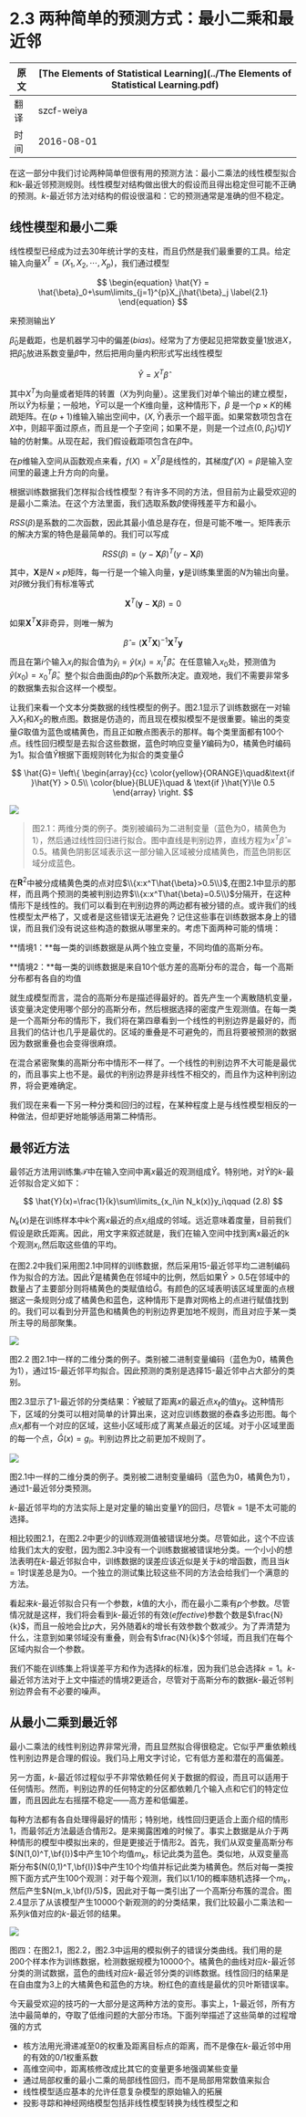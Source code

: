 # 2.3 两种简单的预测方式：最小二乘和最近邻

原文     | [The Elements of Statistical Learning](../The Elements of Statistical Learning.pdf)
      ---|---
翻译     | szcf-weiya
时间     | 2016-08-01

在这一部分中我们讨论两种简单但很有用的预测方法：最小二乘法的线性模型拟合和k-最近邻预测规则。线性模型对结构做出很大的假设而且得出稳定但可能不正确的预测。$k$-最近邻方法对结构的假设很温和：它的预测通常是准确的但不稳定。

## 线性模型和最小二乘

线性模型已经成为过去30年统计学的支柱，而且仍然是我们最重要的工具。给定输入向量$X^T=(X_1,X_2,\cdots,X_p)$，我们通过模型

$$
\begin{equation}
\hat{Y} = \hat{\beta}_0+\sum\limits_{j=1}^{p}X_j\hat{\beta}_j
\label{2.1}
\end{equation}
$$


来预测输出$Y$

$\hat{\beta}_0$是截距，也是机器学习中的偏差(*bias*)。经常为了方便起见把常数变量1放进$X$，把$\hat{\beta}_0$放进系数变量$\hat{\beta}$中，然后把用向量内积形式写出线性模型

$$
\hat{Y} = X^T\hat{\beta}
$$

其中$X^T$为向量或者矩阵的转置（$X$为列向量）。这里我们对单个输出的建立模型，所以$\hat{Y}$为标量；一般地，$\hat{Y}$可以是一个$K$维向量，这种情形下，$\beta$ 是一个$p\times K$的稀疏矩阵。在$(p+1)$维输入输出空间中，$(X,\hat{Y})$表示一个超平面。如果常数项包含在$X$中，则超平面过原点，而且是一个子空间；如果不是，则是一个过点$(0,\hat{\beta}_0)$切$Y$轴的仿射集。从现在起，我们假设截距项包含在$\hat{\beta}$中。

在$p$维输入空间从函数观点来看，$f(X)=X^T\beta$是线性的，其梯度$f'(X)=\beta$是输入空间里的最速上升方向的向量。

根据训练数据我们怎样拟合线性模型？有许多不同的方法，但目前为止最受欢迎的是最小二乘法。在这个方法里面，我们选取系数$\beta$使得残差平方和最小。

$RSS(\beta)$是系数的二次函数，因此其最小值总是存在，但是可能不唯一。矩阵表示的解决方案的特色是最简单的。我们可以写成

$$
RSS(\beta) = (y-\mathbf{X}\beta)^T(y-\mathbf{X}\beta)
$$

其中，$\mathbf{X}$是$N\times p$矩阵，每一行是一个输入向量，$\mathbf{y}$是训练集里面的$N$为输出向量。对$\beta$微分我们有标准等式

$$
\mathbf{X}^T(\mathbf{y}-\mathbf{X}\beta)=0
$$

如果$\mathbf{X}^T\mathbf{X}$非奇异，则唯一解为

$$
\hat{\beta}=(\mathbf{X}^T\mathbf{X})^{-1}\mathbf{X}^T\mathbf{y}
$$

而且在第$i$个输入$x_i$的拟合值为$\hat{y}_i=\hat{y}(x_i)=x_i^T\hat{\beta}$。在任意输入$x_0$处，预测值为$\hat{y}(x_0)=x_0^T\hat{\beta}$。整个拟合曲面由$\hat{\beta}$的$p$个系数所决定。直观地，我们不需要非常多的数据集去拟合这样一个模型。

让我们来看一个文本分类数据的线性模型的例子。图2.1显示了训练数据在一对输入$X_1$和$X_2$的散点图。数据是仿造的，而且现在模拟模型不是很重要。输出的类变量$G$取值为蓝色或橘黄色，而且正如散点图表示的那样。每个类里面都有100个点。线性回归模型是去拟合这些数据，蓝色时响应变量$Y$编码为0，橘黄色时编码为1。拟合值$\hat{Y}$根据下面规则转化为拟合的类变量$\hat{G}$

$$
\hat{G}=
\left\{
\begin{array}{cc}
\color{yellow}{ORANGE}\quad&\text{if }\hat{Y} > 0.5\\
\color{blue}{BLUE}\quad & \text{if }\hat{Y}\le 0.5
\end{array}
\right.
$$

![](../img/02/fig2.1.png)

> 图2.1：两维分类的例子。类别被编码为二进制变量（蓝色为0，橘黄色为1），然后通过线性回归进行拟合。图中直线是判别边界，直线方程为$x^T\hat{\beta}=0.5$。橘黄色阴影区域表示这一部分输入区域被分成橘黄色，而蓝色阴影区域分成蓝色。

在$\mathbf{R}^2$中被分成橘黄色类的点对应$\\{x:x^T\hat{\beta}>0.5\\}$,在图2.1中显示的那样，而且两个预测的类被判别边界$\\{x:x^T\hat{\beta}=0.5\\}$分隔开，在这种情形下是线性的。我们可以看到在判别边界的两边都有被分错的点。或许我们的线性模型太严格了，又或者是这些错误无法避免？记住这些事在训练数据本身上的错误，而且我们没有说这些构造的数据从哪里来的。考虑下面两种可能的情境：

**情境1：**每一类的训练数据是从两个独立变量，不同均值的高斯分布。

**情境2：**每一类的训练数据是来自10个低方差的高斯分布的混合，每一个高斯分布都有各自的均值

就生成模型而言，混合的高斯分布是描述得最好的。首先产生一个离散随机变量，该变量决定使用哪个部分的高斯分布，然后根据选择的密度产生观测值。在每一类是一个高斯分布的情形下，我们将在第四章看到一个线性的判别边界是最好的，而且我们的估计也几乎是最优的。区域的重叠是不可避免的，而且将要被预测的数据因为数据重叠也会变得很麻烦。

在混合紧密聚集的高斯分布中情形不一样了。一个线性的判别边界不大可能是最优的，而且事实上也不是。最优的判别边界是非线性不相交的，而且作为这种判别边界，将会更难确定。

我们现在来看一下另一种分类和回归的过程，在某种程度上是与线性模型相反的一种做法，但却更好地能够适用第二种情形。

## 最邻近方法

最邻近方法用训练集$\mathcal{T}$中在输入空间中离$x$最近的观测组成$\hat{Y}$。特别地，对$\hat{Y}$的$k$-最近邻拟合定义如下：

$$
\hat{Y}(x)=\frac{1}{k}\sum\limits_{x_i\in N_k(x)}y_i\qquad (2.8)
$$


$N_k(x)$是在训练样本中$k$个离$x$最近的点$x_i$组成的邻域。远近意味着度量，目前我们假设是欧氏距离。因此，用文字来叙述就是，我们在输入空间中找到离x最近的k个观测$x_i$,然后取这些值的平均。

在图2.2中我们采用图2.1中同样的训练数据，然后采用15-最近邻平均二进制编码作为拟合的方法。因此$\hat{Y}$是橘黄色在邻域中的比例，然后如果$\hat{Y} > 0.5$在邻域中的数量占了主要部分则将橘黄色的类赋值给$\hat{G}$。有颜色的区域表明该区域里面的点根据这一条规则分成了橘黄色和蓝色，这种情形下是靠对网格上的点进行赋值找到的。我们可以看到分开蓝色和橘黄色的判别边界更加地不规则，而且对应于某一类所主导的局部聚集。

![](../img/02/fig2.2.png)

图2.2 图2.1中一样的二维分类的例子。类别被二进制变量编码（蓝色为0，橘黄色为1），通过15-最近邻平均拟合。因此预测的类别是选择15-最近邻中占大部分的类别。

图2.3显示了1-最近邻的分类结果：$\hat{Y}$被赋了距离$x$的最近点$x_{\ell}$的值$y_{\ell}$。这种情形下，区域的分类可以相对简单的计算出来，这对应训练数据的泰森多边形图。每个点$x_i$都有一个对应的区域，这些小区域形成了离某点最近的区域。对于小区域里面的每一个点，$\hat{G}(x)=g_i$。判别边界比之前更加不规则了。

![](../img/02/fig2.3.png)

图2.1中一样的二维分类的例子。类别被二进制变量编码（蓝色为0，橘黄色为1），通过1-最近邻分类预测。

$k$-最近邻平均的方法实际上是对定量的输出变量$Y$的回归，尽管$k=1$是不太可能的选择。

相比较图2.1，在图2.2中更少的训练观测值被错误地分类。尽管如此，这个不应该给我们太大的安慰，因为图2.3中没有一个训练数据被错误地分类。一个小小的想法表明在$k$-最近邻拟合中，训练数据的误差应该近似是关于$k$的增函数，而且当$k=1$时误差总是为0。一个独立的测试集比较这些不同的方法会给我们一个满意的方法。

看起来$k$-最近邻拟合只有一个参数，$k$值的大小，而在最小二乘有$p$个参数。尽管情况就是这样，我们将会看到$k$-最近邻的有效(*effective*)参数个数是$\frac{N}{k}$，而且一般地会比$p$大，另外随着$k$的增长有效参数个数减少。为了弄清楚为什么，注意到如果邻域没有重叠，则会有$\frac{N}{k}$个邻域，而且我们在每个区域内拟合一个参数。

我们不能在训练集上将误差平方和作为选择$k$的标准，因为我们总会选择$k=1$。$k$-最近邻方法对于上文中描述的情境2更适合，尽管对于高斯分布的数据$k$-最近邻判别边界会有不必要的噪声。

## 从最小二乘到最近邻

最小二乘法的线性判别边界非常光滑，而且显然拟合得很稳定。它似乎严重依赖线性判别边界是合理的假设。我们马上用文字讨论，它有低方差和潜在的高偏差。

另一方面，$k$-最近邻过程似乎不非常依赖任何关于数据的假设，而且可以适用于任何情形。然而，判别边界的任何特定的分区都依赖几个输入点和它们的特定位置，而且因此左右摇摆不稳定——高方差和低偏差。

每种方法都有各自处理得最好的情形；特别地，线性回归更适合上面介绍的情形1，而最邻近方法最适合情形2。是来揭露困难的时候了。事实上数据是从介于两种情形的模型中模拟出来的，但是更接近于情形2。首先，我们从双变量高斯分布$(N(1,0)^T,\bf{I})$中产生10个均值$m_k$，标记此类为蓝色。类似地，从双变量高斯分布$(N(0,1)^T,\bf{I})$中产生10个均值并标记此类为橘黄色。然后对每一类按照下面方式产生100个观测：对于每个观测，我们以1/10的概率随机选择一个$m_k$，然后产生$N(m_k,\bf{I}/5)$，因此对于每一类引出了一个高斯分布簇的混合。图2.4显示了从该模型产生10000个新观测的的分类结果，我们比较最小二乘法和一系列$k$值对应的$k$-最近邻的结果。

![](../img/02/fig2.4.png)

图四：在图2.1，图2.2，图2.3中运用的模拟例子的错误分类曲线。我们用的是200个样本作为训练数据，检测数据规模为10000个。橘黄色的曲线对应$k$-最近邻分类的测试数据，蓝色的曲线对应$k$-最近邻分类的训练数据。线性回归的结果是在自由度为3上的大橘黄色和蓝色的方块。粉红色的直线是最优的贝叶斯错误率。

今天最受欢迎的技巧的一大部分是这两种方法的变形。事实上，1-最近邻，所有方法中最简单的，夺取了低维问题的大部分市场。下面列举描述了这些简单的过程增强的方式

- 核方法用光滑递减至0的权重及距离目标点的距离，而不是像在$k$-最近邻中用的有效的0/1权重系数
- 高维空间中，距离核修改成比其它的变量更多地强调某些变量
- 通过局部权重的最小二乘的局部线性回归，而不是局部用常数值来拟合
- 线性模型适应基本的允许任意复杂模型的原始输入的拓展
- 投影寻踪和神经网络模型包括非线性模型转换为线性模型之和
